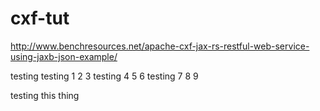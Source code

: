 # cxf-tut
http://www.benchresources.net/apache-cxf-jax-rs-restful-web-service-using-jaxb-json-example/

testing
testing 1 2 3
testing 4 5 6
testing 7 8 9


testing this thing